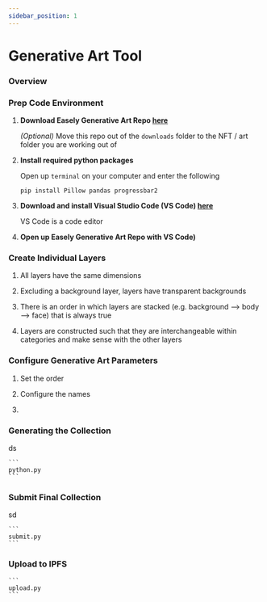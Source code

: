 ```yaml
---
sidebar_position: 1
---
```


# Generative Art Tool

### Overview

### Prep Code Environment

1. **Download Easely Generative Art Repo [here](https://github.com/minnalabs/generative-art)** 

    *(Optional)* Move this repo out of the `downloads` folder to the NFT / art folder you are working out of

2. **Install required python packages**
    
    Open up `terminal` on your computer and enter the following

    ```shell
    pip install Pillow pandas progressbar2
    ```

3. **Download and install Visual Studio Code (VS Code) [here](https://code.visualstudio.com/download)**

    VS Code is a code editor 

4. **Open up Easely Generative Art Repo with VS Code)**

### Create Individual Layers 

1. All layers have the same dimensions

2. Excluding a background layer, layers have transparent backgrounds

3. There is an order in which layers are stacked (e.g. background --> body --> face) that is always true

4. Layers are constructed such that they are interchangeable within categories and make sense with the other layers

### Configure Generative Art Parameters 

1. Set the order 

2. Configure the names

3. 



### Generating the Collection 

ds

    ```
    python.py
    ```

### Submit Final Collection

sd

    ```
    submit.py
    ```

### Upload to IPFS

    ```
    upload.py
    ```